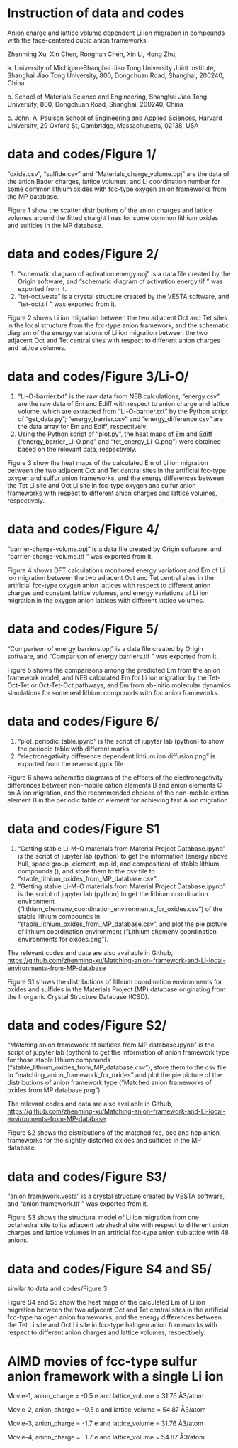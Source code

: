 # Instruction of data and codes


Anion charge and lattice volume dependent Li ion migration in compounds with the face-centered cubic anion frameworks


Zhenming Xu, Xin Chen, Ronghan Chen, Xin Li, Hong Zhu, 

a.	University of Michigan–Shanghai Jiao Tong University Joint Institute, Shanghai Jiao Tong University, 800, Dongchuan Road, Shanghai, 200240, China

b.	School of Materials Science and Engineering, Shanghai Jiao Tong University, 800, Dongchuan Road, Shanghai, 200240, China

c.	John. A. Paulson School of Engineering and Applied Sciences, Harvard University, 29 Oxford St, Cambridge, Massachusetts, 02138, USA
 
 
 
 
# data and codes/Figure 1/

“oxide.csv”, “sulfide.csv” and “Materials_charge_volume.opj” are the data of the anion Bader charges, lattice volumes, and Li coordination number for some common lithium oxides with fcc-type oxygen anion frameworks from the MP database. 

Figure 1 show the scatter distributions of the anion charges and lattice volumes around the fitted straight lines for some common lithium oxides and sulfides in the MP database.



# data and codes/Figure 2/

1.	“schematic diagram of activation energy.opj” is a data file created by the Origin software, and “schematic diagram of activation energy.tif ” was exported from it. 
2.	“tet-oct.vesta” is a crystal structure created by the VESTA software, and “tet-oct.tif ” was exported from it. 

Figure 2 shows Li ion migration between the two adjacent Oct and Tet sites in the local structure from the fcc-type anion framework, and the schematic diagram of the energy variations of Li ion migration between the two adjacent Oct and Tet central sites with respect to different anion charges and lattice volumes. 



# data and codes/Figure 3/Li-O/

1.	“Li-O-barrier.txt” is the raw data from NEB calculations; “energy.csv” are the raw data of Em and Ediff with respect to anion charge and lattice volume, which are extracted from “Li-O-barrier.txt” by the Python script of “get_data.py”; “energy_barrier.csv” and “energy_difference.csv” are the data array for Em and Ediff, respectively. 
2.	Using the Python script of “plot.py”, the heat maps of Em and Ediff (“energy_barrier_Li-O.png” and “tet_energy_Li-O.png”) were obtained based on the relevant data, respectively.

Figure 3 show the heat maps of the calculated Em of Li ion migration between the two adjacent Oct and Tet central sites in the artificial fcc-type oxygen and sulfur anion frameworks, and the energy differences between the Tet Li site and Oct Li site in fcc-type oxygen and sulfur anion frameworks with respect to different anion charges and lattice volumes, respectively.



# data and codes/Figure 4/

“barrier-charge-volume.opj” is a data file created by Origin software, and “barrier-charge-volume.tif ” was exported from it. 

Figure 4 shows DFT calculations monitored energy variations and Em of Li ion migration between the two adjacent Oct and Tet central sites in the artificial fcc-type oxygen anion lattices with respect to different anion charges and constant lattice volumes, and energy variations of Li ion migration in the oxygen anion lattices with different lattice volumes.



# data and codes/Figure 5/

“Comparison of energy barriers.opj” is a data file created by Origin software, and “Comparison of energy barriers.tif ” was exported from it. 

Figure 5 shows the comparisons among the predicted Em from the anion framework model, and NEB calculated Em for Li ion migration by the Tet-Oct-Tet or Oct-Tet-Oct pathways, and Em from ab-initio molecular dynamics simulations for some real lithium compounds with fcc anion frameworks.



# data and codes/Figure 6/

1.	“plot_periodic_table.ipynb” is the script of jupyter lab (python) to show the periodic table with different marks. 
2.	“electronegativity difference dependent lithium ion diffusion.png” is exported from the revenant.pptx file 

Figure 6 shows schematic diagrams of the effects of the electronegativity differences between non-mobile cation elements B and anion elements C on A ion migration, and the recommended choices of the non-mobile cation element B in the periodic table of element for achieving fast A ion migration.



# data and codes/Figure S1

1.	“Getting stable Li-M-O materials from Material Project Database.ipynb” is the script of jupyter lab (python) to get the information (energy above hull, space group, element, mp-id, and composition) of stable lithium compounds (), and store them to the csv file to “stable_lithium_oxides_from_MP_database.csv”.
2.	“Getting stable Li-M-O materials from Material Project Database.ipynb” is the script of jupyter lab (python) to get the lithium coordination environment (“lithium_chemenv_coordination_environments_for_oxides.csv”) of the stable lithium compounds in “stable_lithium_oxides_from_MP_database.csv”, and plot the pie picture of lithium coordination environment (“Lithium chemenv coordination environments for oxides.png”). 

The relevant codes and data are also available in Github, https://github.com/zhenming-xu/Matching-anion-framework-and-Li-local-environments-from-MP-database

Figure S1 shows the distributions of lithium coordination environments for oxides and sulfides in the Materials Project (MP) database originating from the Inorganic Crystal Structure Database (ICSD). 



# data and codes/Figure S2/

“Matching anion framework of sulfides from MP database.ipynb” is the script of jupyter lab (python) to get the information of anion framework type for those stable lithium compounds (“stable_lithium_oxides_from_MP_database.csv”), store them to the csv file to “matching_anion_framework_for_oxides” and plot the pie picture of the distributions of anion framework type (“Matched anion frameworks of oxides from MP database.png”).

The relevant codes and data are also available in Github, https://github.com/zhenming-xu/Matching-anion-framework-and-Li-local-environments-from-MP-database

Figure S2 shows the distributions of the matched fcc, bcc and hcp anion frameworks for the slightly distorted oxides and sulfides in the MP database.



# data and codes/Figure S3/

“anion framework.vesta” is a crystal structure created by VESTA software, and “anion framework.tif ” was exported from it. 

Figure S3 shows the structural model of Li ion migration from one octahedral site to its adjacent tetrahedral site with respect to different anion charges and lattice volumes in an artificial fcc-type anion sublattice with 48 anions.



# data and codes/Figure S4 and S5/ 
similar to data and codes/Figure 3

Figure S4 and S5 show the heat maps of the calculated Em of Li ion migration between the two adjacent Oct and Tet central sites in the artificial fcc-type halogen anion frameworks, and the energy differences between the Tet Li site and Oct Li site in fcc-type halogen anion frameworks with respect to different anion charges and lattice volumes, respectively.


# AIMD movies of fcc-type sulfur anion framework with a single Li ion

Movie-1, anion_charge = -0.5 e and lattice_volume = 31.76 Å3/atom

Movie-2, anion_charge = -0.5 e and lattice_volume = 54.87 Å3/atom

Movie-3, anion_charge = -1.7 e and lattice_volume = 31.76 Å3/atom

Movie-4, anion_charge = -1.7 e and lattice_volume = 54.87 Å3/atom

